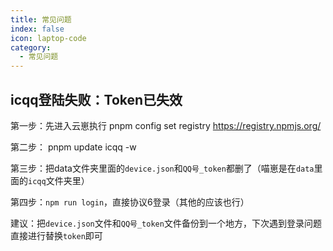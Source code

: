 ```yaml
---
title: 常见问题
index: false
icon: laptop-code
category:
  - 常见问题
---
```


## icqq登陆失败：Token已失效
第一步：先进入云崽执行
pnpm config set registry https://registry.npmjs.org/

第二步：
pnpm update icqq -w

第三步：把data文件夹里面的`device.json`和`QQ号_token`都删了（喵崽是在`data`里面的`icqq`文件夹里）

第四步：`npm run login`，直接协议6登录（其他的应该也行）

建议：把`device.json`文件和`QQ号_token`文件备份到一个地方，下次遇到登录问题直接进行替换`token`即可
